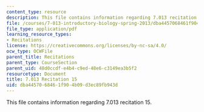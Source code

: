 ```yaml
---
content_type: resource
description: This file contains information regarding 7.013 recitation 15.
file: /courses/7-013-introductory-biology-spring-2013/dba4457068461f904b09d3ec89fb943d_MIT7_013S12_Recitation_15.pdf
file_type: application/pdf
learning_resource_types:
- Recitations
license: https://creativecommons.org/licenses/by-nc-sa/4.0/
ocw_type: OCWFile
parent_title: Recitations
parent_type: CourseSection
parent_uid: 48d0ccdf-e4b4-c9ed-48e6-c3149ea3b5f2
resourcetype: Document
title: 7.013 Recitation 15
uid: dba44570-6846-1f90-4b09-d3ec89fb943d
---
```

This file contains information regarding 7.013 recitation 15.